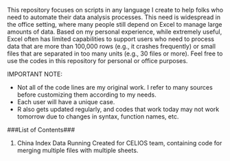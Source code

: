 This repository focuses on scripts in any language I create to help folks who need to automate their data analysis processes. This need is widespread in the office setting, where many people still depend on Excel to manage large amounts of data.
Based on my personal experience, while extremely useful, Excel often has limited capabilities to support users who need to process data that are more than 100,000 rows (e.g., it crashes frequently) or small files that are separated in too many units (e.g., 30 files or more). 
Feel free to use the codes in this repository for personal or office purposes.

IMPORTANT NOTE: 
- Not all of the code lines are my original work. I refer to many sources before customizing them according to my needs.
- Each user will have a unique case.
- R also gets updated regularly, and codes that work today may not work tomorrow due to changes in syntax, function names, etc.

###List of Contents###
1. China Index Data Running
   Created for CELIOS team, containing code for merging multiple files with multiple sheets.
